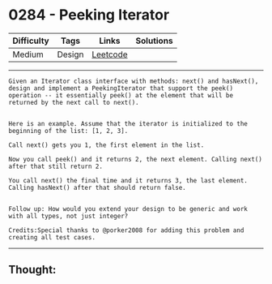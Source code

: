 # 0284 - Peeking Iterator

Difficulty  | Tags | Links | Solutions
----------- | ---- | ----- | -----
Medium | Design | [Leetcode](https://leetcode.com/problems/peeking-iterator/description/) |


-----------

```
Given an Iterator class interface with methods: next() and hasNext(), design and implement a PeekingIterator that support the peek() operation -- it essentially peek() at the element that will be returned by the next call to next().


Here is an example. Assume that the iterator is initialized to the beginning of the list: [1, 2, 3].

Call next() gets you 1, the first element in the list.

Now you call peek() and it returns 2, the next element. Calling next() after that still return 2.

You call next() the final time and it returns 3, the last element. Calling hasNext() after that should return false.


Follow up: How would you extend your design to be generic and work with all types, not just integer?

Credits:Special thanks to @porker2008 for adding this problem and creating all test cases.
```

-----------

## Thought:
